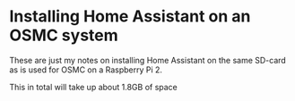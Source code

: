 Installing Home Assistant on an OSMC system
====
These are just my notes on installing Home Assistant on the same SD-card as is used for OSMC on a Raspberry Pi 2.

This in total will take up about 1.8GB of space
